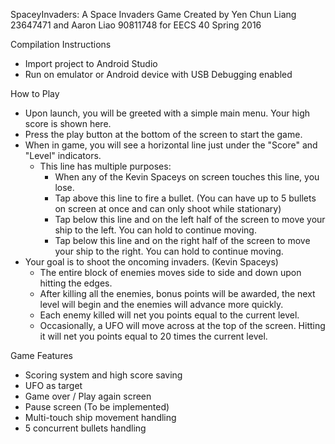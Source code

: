 
SpaceyInvaders: A Space Invaders Game
Created by Yen Chun Liang 23647471 and Aaron Liao 90811748 for EECS 40 Spring 2016

Compilation Instructions
- Import project to Android Studio
- Run on emulator or Android device with USB Debugging enabled

How to Play
- Upon launch, you will be greeted with a simple main menu. Your high score is shown here.
- Press the play button at the bottom of the screen to start the game.
- When in game, you will see a horizontal line just under the "Score" and "Level" indicators.
  - This line has multiple purposes:
    - When any of the Kevin Spaceys on screen touches this line, you lose.
    - Tap above this line to fire a bullet. (You can have up to 5 bullets on screen at once and can only shoot while stationary)
    - Tap below this line and on the left half of the screen to move your ship to the left. You can hold to continue moving.
    - Tap below this line and on the right half of the screen to move your ship to the right. You can hold to continue moving.
- Your goal is to shoot the oncoming invaders. (Kevin Spaceys)
  - The entire block of enemies moves side to side and down upon hitting the edges.
  - After killing all the enemies, bonus points will be awarded, the next level will begin and the enemies will advance more quickly.
  - Each enemy killed will net you points equal to the current level.
  - Occasionally, a UFO will move across at the top of the screen. Hitting it will net you points equal to 20 times the current level.

Game Features
- Scoring system and high score saving
- UFO as target
- Game over / Play again screen
- Pause screen (To be implemented)
- Multi-touch ship movement handling
- 5 concurrent bullets handling
